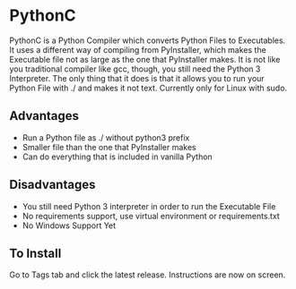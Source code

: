 # PythonC

PythonC is a Python Compiler which converts Python Files to Executables. It uses a different way of compiling from PyInstaller, which makes the Executable file not as large as the one that PyInstaller makes. It is not like you traditional compiler like gcc, though, you still need the Python 3 Interpreter. The only thing that it does is that it allows you to run your Python File with ./ and makes it not text. Currently only for Linux with sudo. 

## Advantages

- Run a Python file as ./ without python3 prefix
- Smaller file than the one that PyInstaller makes
- Can do everything that is included in vanilla Python

## Disadvantages

- You still need Python 3 interpreter in order to run the Executable File
- No requirements support, use virtual environment or requirements.txt
- No Windows Support Yet

## To Install

Go to Tags tab and click the latest release. Instructions are now on screen. 
